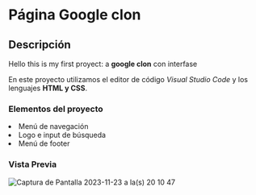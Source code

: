 # Página Google clon
## Descripción
Hello this is my first proyect: a **google clon** con interfase

En este proyecto utilizamos el editor de código *Visual Studio Code* y los lenguajes **HTML y CSS**.

### Elementos del proyecto
<o1>
  <li>Menú de navegación</li>
  <li>Logo e input de búsqueda</li>
  <li>Menú de footer</li>
</o1>

### Vista Previa 
![Captura de Pantalla 2023-11-23 a la(s) 20 10 47](https://github.com/Lesstefann1602/Google-copy/assets/151890661/2ce79a51-1f4d-4022-9f8e-848001f12d2f)

